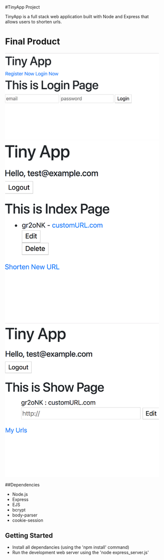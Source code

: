 #TinyApp Project

TinyApp is a full stack web application built with Node and Express that allows users to shorten urls.

# Final Product
!["Screenshot of urls page before login"](https://github.com/ZoeElizabeth/tinyApp/blob/master/docs/tinyApp1.png?raw=true)
!["Screenshot of login page"](https://github.com/ZoeElizabeth/tinyApp/blob/master/docs/tinyApp2.png?raw=true)
!["Screenshot of login page"](https://github.com/ZoeElizabeth/tinyApp/blob/master/docs/tinyApp3.png?raw=true)


##Dependencies

- Node.js
- Express
- EJS
- bcrypt
- body-parser
- cookie-session

## Getting Started

- Install all dependancies (using the 'npm install' command)
- Run the development web server using the 'node express_server.js'